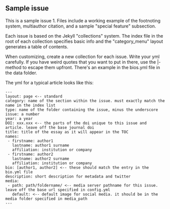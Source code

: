 ## Sample issue

This is a sample issue 1. Files include a working example of the footnoting system, multiauthor citation, and a sample "special feature" subsection. 

Each issue is based on the Jekyll "collections" system. The index file in the root of each collection specifies basic info and the "category_menu" layout generates a table of contents.

When customizing, create a new collection for each issue. Write your yml carefully. If you have weird quotes that you want to put in there, use the |- method to escape them upfront. There's an example in the bios.yml file in the data folder.

The yml for a typical article looks like this:

```
---
layout: page <-- standard
category: name of the section within the issue. must exactly match the name in the index list
type: name of the folder containing the issue, minus the underscore
issue: a number
year: a year
DOI: xxx.xxx <-- the parts of the doi unique to this issue and article. leave off the base journal doi
title: title of the essay as it will appear in the TOC
names:
 - firstname: author1
   lastname: author1 surname
   affiliation: institution or company
 - firstname: author2
   lastname: author2 surname
   affiliation: institution or company
bio: [author1, author2] <-- these should match the entry in the bio.yml file
description: short description for metadata and twitter
media:
 - path: path/foldername/ <-- media server pathname for this issue. leave off the base url specified in config.yml
   default: <-- default image for social media. it should be in the media folder specified in media_path
---
```
